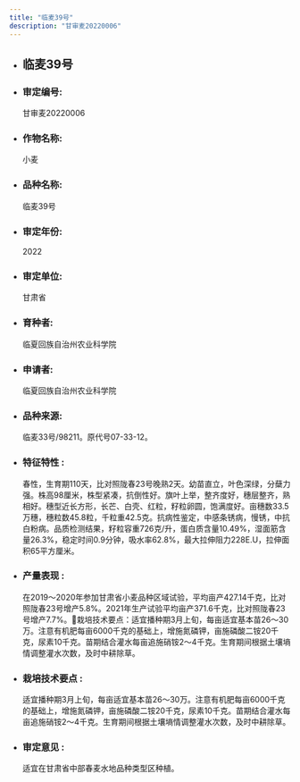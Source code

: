 ```yaml
---
title: "临麦39号"
description: "甘审麦20220006"
---
```

* ## 临麦39号
* ###  审定编号:  
   甘审麦20220006

*  ### 作物名称:  
   小麦

*   ###  品种名称: 
    临麦39号

*   ### 审定年份: 
    2022

*   ### 审定单位:  
    甘肃省

*   ### 育种者:  
    临夏回族自治州农业科学院　

*   ### 申请者:  
    临夏回族自治州农业科学院　

*   ### 品种来源:  
    临麦33号/98211。原代号07-33-12。 

*   ### 特征特性 : 
    春性，生育期110天，比对照陇春23号晚熟2天。幼苗直立，叶色深绿，分蘖力强。株高98厘米，株型紧凑，抗倒性好。旗叶上举，整齐度好，穗层整齐，熟相好。穗型近长方形，长芒、白壳、红粒，籽粒卵圆，饱满度好。亩穗数33.5万穗，穗粒数45.8粒，千粒重42.5克。抗病性鉴定，中感条锈病，慢锈，中抗白粉病。品质检测结果，籽粒容重726克/升，蛋白质含量10.49%，湿面筋含量26.3%，稳定时间0.9分钟，吸水率62.8%，最大拉伸阻力228E.U，拉伸面积65平方厘米。

*   ### 产量表现 : 
    在2019～2020年参加甘肃省小麦品种区域试验，平均亩产427.14千克，比对照陇春23号增产5.8%。2021年生产试验平均亩产371.6千克，比对照陇春23号增产7.7%。栽培技术要点：适宜播种期3月上旬，每亩适宜基本苗26～30万。注意有机肥每亩6000千克的基础上，增施氮磷钾，亩施磷酸二铵20千克，尿素10千克。苗期结合灌水每亩追施硝铵2～4千克。生育期间根据土壤墒情调整灌水次数，及时中耕除草。

*   ### 栽培技术要点 : 
    适宜播种期3月上旬，每亩适宜基本苗26～30万。注意有机肥每亩6000千克的基础上，增施氮磷钾，亩施磷酸二铵20千克，尿素10千克。苗期结合灌水每亩追施硝铵2～4千克。生育期间根据土壤墒情调整灌水次数，及时中耕除草。

*   ### 审定意见 : 
    适宜在甘肃省中部春麦水地品种类型区种植。 
